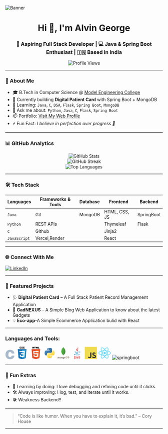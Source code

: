 ![Banner](https://github.com/Alvingeorge550/Alvingeorge550/blob/main/Blue%20Gold%20Elegant%20Minimalist%20Digital%20Marketer%20LinkedIn%20Banner_20240910_214041_0000.png)

<h1 align="center">Hi 👋, I'm Alvin George</h1>
<h3 align="center">🚀 Aspiring Full Stack Developer | 💻 Java & Spring Boot Enthusiast | 🇮🇳 Based in India</h3>

<p align="center">
  <img src="https://komarev.com/ghpvc/?username=Alvingeorge550&label=Profile%20views&color=0e75b6&style=flat" alt="Profile Views" />
</p>

---

### 🧠 About Me

- 🎓 B.Tech in Computer Science @ [Model Engineering College](https://www.linkedin.com/school/model-engineering-college/)
- 🔭 Currently building **Digital Patient Card** with Spring Boot + MongoDB
- 🌱 Learning: `Java`, `C`, `DSA`, `Flask`, `Spring Boot`, `MongoDB`
- 💬 Ask me about: `Python`, `Java`, `C`, `Flask`, `Spring Boot`
- 📫 Portfolio: [Visit My Web Profile](https://AlvinGeorge-AG.github.io/MYWEB/)
- ⚡ Fun Fact: *I believe in perfection over progress 🤗*

---

### 📊 GitHub Analytics

<p align="center">
  <img src="https://github-readme-stats.vercel.app/api?username=AlvinGeorge-AG&show_icons=true&theme=radical" alt="GitHub Stats" /><br>
  <img src="https://github-readme-streak-stats.herokuapp.com/?user=AlvinGeorge-AG&theme=radical" alt="GitHub Streak" /><br>
  <img src="https://github-readme-stats.vercel.app/api/top-langs/?username=AlvinGeorge-AG&layout=compact&theme=radical" alt="Top Languages" /><br>
</p>


---

### 🛠️ Tech Stack

| Languages         | Frameworks & Tools | Database |   Frontend    |     Backend  |
|-------------------|--------------------|----------|---------------|--------------|
| `Java`            | Git                | MongoDB  | HTML, CSS, JS | SpringBoot   |
| `Python`          | REST APIs          |          | Thymeleaf     | Flask        |
| `C`               | Github             |          | Jinja2        |              |
| `JavaScript`      | Vercel,Render      |          | React         |              |

---

### 🌐 Connect With Me

<p align="left">
  <a href="https://linkedin.com/in/alvingeorge550" target="_blank">
    <img src="https://raw.githubusercontent.com/rahuldkjain/github-profile-readme-generator/master/src/images/icons/Social/linked-in-alt.svg" alt="LinkedIn" width="40" height="30"/>
  </a>
</p>

---

### 📁 Featured Projects

- 🩺 **Digital Patient Card** – A Full Stack Patient Record Management Application 
- 🔐 **GadNEXUS** – A Simple Blog Web Application to know about the latest Gadgets
- 💡 **Eco-app**-A Simple Ecommerce Application bulid with React

---

<h3 align="left">Languages and Tools:</h3>
<p align="left">
    <img src="https://raw.githubusercontent.com/devicons/devicon/master/icons/c/c-original.svg" alt="c" width="30" height="30"/>
    <img src="https://raw.githubusercontent.com/devicons/devicon/master/icons/css3/css3-original-wordmark.svg" alt="css3" width="40" height="40"/>
    <img src="https://raw.githubusercontent.com/devicons/devicon/master/icons/html5/html5-original-wordmark.svg" alt="html5" width="40" height="40"/>
    <img src="https://raw.githubusercontent.com/devicons/devicon/master/icons/python/python-original.svg" alt="python" width="40" height="40"/>
    <img src="https://raw.githubusercontent.com/devicons/devicon/master/icons/mongodb/mongodb-original-wordmark.svg" alt="mongodb" width="40" height="40"/>
    <img src="https://raw.githubusercontent.com/devicons/devicon/master/icons/java/java-original-wordmark.svg" alt="java" width="40" height="40"/>
    <img src="https://raw.githubusercontent.com/devicons/devicon/master/icons/javascript/javascript-original.svg" alt="java" width="40" height="40"/>
    <img src="https://raw.githubusercontent.com/devicons/devicon/master/icons/react/react-original.svg" alt="react" width="40" height="40"/>
    <img src="https://upload.wikimedia.org/wikipedia/commons/7/79/Spring_Boot.svg" alt="springboot" width="40" height="40"/>
</p>


---

### 🧩 Fun Extras

- 🧠 Learning by doing: I love debugging and refining code until it clicks.
- 🛠️ Always improving: I log, test, and iterate until it works.
- 🛠️ Weakness Backend!!

---

> “Code is like humor. When you have to explain it, it’s bad.” – Cory House

---


